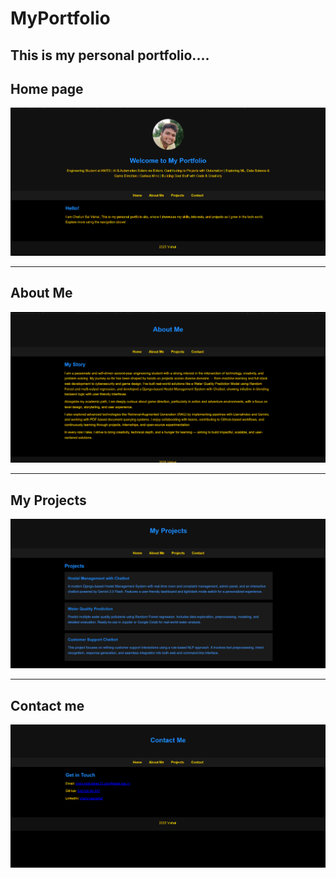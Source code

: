 # MyPortfolio
This is my personal portfolio....
----
## Home page
![Home](index.png)

----
## About Me
![About me](about.png)

----
## My Projects
![My Projects](projects.png)

----
## Contact me
![Contact Me](contact.png)
